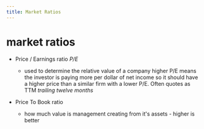 ```yaml
---
title: Market Ratios
---
```


# market ratios

- Price / Earnings ratio _P/E_
  - used to determine the relative value of a company higher P/E means the investor is paying more per dollar of net income so it should have a higher price than a similar firm with a lower P/E. Often quotes as TTM _trailing twelve months_

- Price To Book ratio
  - how much value is management creating from it's assets - higher is better


